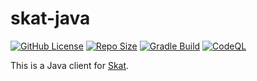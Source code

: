 # skat-java

[![GitHub License](https://img.shields.io/github/license/iTitus/skat-java)](https://github.com/iTitus/skat-java/blob/master/LICENSE)
[![Repo Size](https://img.shields.io/github/repo-size/iTitus/skat-java.svg)](https://github.com/iTitus/skat-java)
[![Gradle Build](https://github.com/iTitus/skat-java/workflows/Gradle%20Build/badge.svg)](https://github.com/iTitus/skat-java/actions?query=workflow%3A%22Gradle+Build%22)
[![CodeQL](https://github.com/iTitus/skat-java/workflows/CodeQL/badge.svg)](https://github.com/iTitus/skat-java/actions?query=workflow%3ACodeQL)

This is a Java client for [Skat](https://github.com/Dichloromethane/skat).
